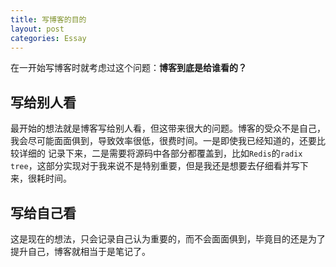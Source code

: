 ```yaml
---
title: 写博客的目的
layout: post
categories: Essay
---
```


在一开始写博客时就考虑过这个问题：**博客到底是给谁看的？**

## 写给别人看
最开始的想法就是博客写给别人看，但这带来很大的问题。博客的受众不是自己，我会尽可能面面俱到，导致效率很低，很费时间。一是即使我已经知道的，还要比较详细的
记录下来，二是需要将源码中各部分都覆盖到，比如`Redis`的`radix tree`，这部分实现对于我来说不是特别重要，但是我还是想要去仔细看并写下来，很耗时间。


## 写给自己看
这是现在的想法，只会记录自己认为重要的，而不会面面俱到，毕竟目的还是为了提升自己，博客就相当于是笔记了。
